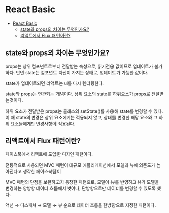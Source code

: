 # React Basic

- [React Basic](#react-basic)
  - [state와 props의 차이는 무엇인가요?](#state와-props의-차이는-무엇인가요)
  - [리액트에서 Flux 패턴이란?](#리액트에서-flux-패턴이란)

## state와 props의 차이는 무엇인가요?

props는 상위 컴포넌트로부터 전달받는 속성으로, 읽기전용 값이므로 업데이트가 불가하다. 반면 state는 컴포넌트 자신이 가지는 상태로, 업데이트가 가능한 값이다.

state가 업데이트되면 리액트는 ui를 다시 렌더링한다.

state와 props는 연관되는 개념이다. 상위 요소의 state를 하위요소가 props로 전달받는것이다.

하위 요소가 전달받은 props는 클래스의 setState()를 사용해 state를 변경할 수 있다. 이 때 state의 변경은 상위 요소에게는 적용되지 않고, 상태를 변경한 해당 요소와 그 하위 요소들에게만 변경사항이 적용된다.

## 리액트에서 Flux 패턴이란?

페이스북에서 리액트에 도입한 디자인 패턴이다.

전통적으로 사용되던 MVC 패턴이 대규모 애플리케이션에서 모델과 뷰에 의존도가 높아진다고 생각한 페이스북팀이

MVC 패턴의 단점을 보완하고자 등장한 패턴으로, 모델이 뷰를 반영하고 뷰가 모델을 변경하는 양방향 데이터 흐름에서 벗어나, 단방향으로만 데이터를 변경할 수 있도록 했다.

액션 → 디스패쳐 → 모델 → 뷰 순으로 데이터 흐름을 한방향으로 지정한 패턴이다.
